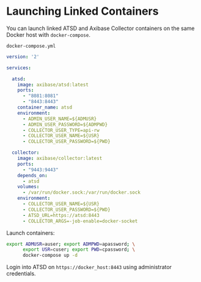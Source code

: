# Launching Linked Containers

You can launch linked ATSD and Axibase Collector containers on the same Docker host with `docker-compose`. 

`docker-compose.yml`

```yaml
version: '2'

services:

  atsd:
    image: axibase/atsd:latest
    ports:
      - "8081:8081"
      - "8443:8443"
    container_name: atsd
    environment:
      - ADMIN_USER_NAME=${ADMUSR}
      - ADMIN_USER_PASSWORD=${ADMPWD}
      - COLLECTOR_USER_TYPE=api-rw  
      - COLLECTOR_USER_NAME=${USR}
      - COLLECTOR_USER_PASSWORD=${PWD}

  collector:
    image: axibase/collector:latest
    ports:
      - "9443:9443"    
    depends_on:
      - atsd
    volumes:
      - /var/run/docker.sock:/var/run/docker.sock
    environment:
      - COLLECTOR_USER_NAME=${USR}
      - COLLECTOR_USER_PASSWORD=${PWD}
      - ATSD_URL=https://atsd:8443
      - COLLECTOR_ARGS=-job-enable=docker-socket
```

Launch containers:

```sh
export ADMUSR=auser; export ADMPWD=apassword; \
      export USR=cuser; export PWD=cpassword; \
      docker-compose up -d
```

Login into ATSD on `https://docker_host:8443` using administrator credentials.

